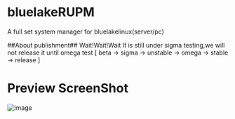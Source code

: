 # bluelakeRUPM
A full set system manager for bluelakelinux(server/pc)

##About publishment##
Wait!Wait!Wait
It is still under sigma testing,we will not release it until omega test [ beta -> sigma -> unstable -> omega -> stable -> release ] 

# Preview ScreenShot
![image](https://github.com/happyeggchen/bluelakelinux_kdetheme/raw/master/2021-03-27_21-28.png)
